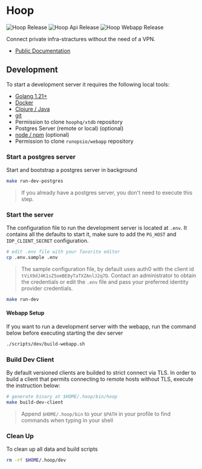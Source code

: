 # Hoop

![Hoop Release](https://img.shields.io/github/v/release/hoophq/hoopcli.svg?style=flat)
![Hoop Api Release](https://github.com/hoophq/api/actions/workflows/release.yml/badge.svg?branch=main)
![Hoop Webapp Release](https://github.com/runopsio/webapp/actions/workflows/release.yml/badge.svg?branch=main)


Connect private infra-stractures without the need of a VPN.

- [Public Documentation](https://hoop.dev/docs)

## Development

To start a development server it requires the following local tools:

- [Golang 1.21+](https://go.dev/doc/install)
- [Docker](https://docs.docker.com/engine/install/)
- [Clojure / Java](https://clojure.org/guides/install_clojure)
- [git](https://git-scm.com/book/en/v2/Getting-Started-Installing-Git)
- Permission to clone `hoophq/xtdb` repository
- Postgres Server (remote or local) (optional)
- [node / npm](https://nodejs.org/en/download) (optional)
 - Permission to clone `runopsio/webapp` repository

### Start a postgres server

Start and bootstrap a postgres server in background

```sh
make run-dev-postgres
```

> If you already have a postgres server, you don't need to execute this step.

### Start the server

The configuration file to run the development server is located at `.env`. It contains all the defaults to start it, make sure to add the `PG_HOST` and `IDP_CLIENT_SECRET` configuration.

```sh
# edit .env file with your favorite editor
cp .env.sample .env
```

> The sample configuration file, by default uses auth0 with the client id `tViX9dJ4K1sZ5omBE8yTaTXZAnlJ2q7D`. Contact an administrator to obtain the credentials or edit the `.env` file and pass your preferred identity provider credentials.

```sh
make run-dev
```

#### Webapp Setup

If you want to run a development server with the webapp, run the command below before executing starting the dev server

```sh
./scripts/dev/build-webapp.sh
```

### Build Dev Client

By default versioned clients are builded to strict connect via TLS. In order to build a client that permits connecting to remote hosts without TLS, execute the instruction below:

```sh
# generate binary at $HOME/.hoop/bin/hoop
make build-dev-client
```

> Append `$HOME/.hoop/bin` to your `$PATH` in your profile to find commands when typing in your shell

### Clean Up

To clean up all data and build scripts

```sh
rm -rf $HOME/.hoop/dev
```
